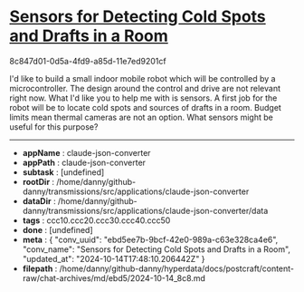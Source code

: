 # [Sensors for Detecting Cold Spots and Drafts in a Room](https://claude.ai/chat/ebd5ee7b-9bcf-42e0-989a-c63e328ca4e6)

8c847d01-0d5a-4fd9-a85d-11e7ed9201cf

I'd like to build a small indoor mobile robot which will be controlled by a microcontroller. The design around the control and drive are not relevant right now. What I'd like you to help me with is sensors. A first job for the robot will be to locate cold spots and sources of  drafts in a room. Budget limits mean thermal cameras are not an option. What sensors might be useful for this purpose?

---

* **appName** : claude-json-converter
* **appPath** : claude-json-converter
* **subtask** : [undefined]
* **rootDir** : /home/danny/github-danny/transmissions/src/applications/claude-json-converter
* **dataDir** : /home/danny/github-danny/transmissions/src/applications/claude-json-converter/data
* **tags** : ccc10.ccc20.ccc30.ccc40.ccc50
* **done** : [undefined]
* **meta** : {
  "conv_uuid": "ebd5ee7b-9bcf-42e0-989a-c63e328ca4e6",
  "conv_name": "Sensors for Detecting Cold Spots and Drafts in a Room",
  "updated_at": "2024-10-14T17:48:10.206442Z"
}
* **filepath** : /home/danny/github-danny/hyperdata/docs/postcraft/content-raw/chat-archives/md/ebd5/2024-10-14_8c8.md
